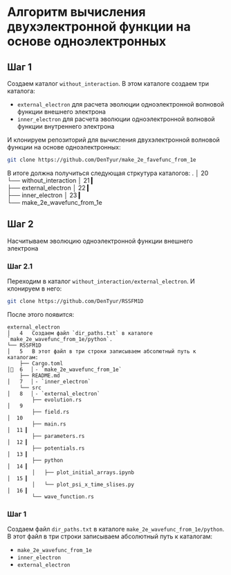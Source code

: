# Алгоритм вычисления двухэлектронной функции на основе одноэлектронных

## Шаг 1

Создаем каталог `without_interaction`. В этом каталоге создаем три каталога:
- `external_electron` для расчета эволюции одноэлектронной волновой функции внешнего электрона
- `inner_electron` для расчета эволюции одноэлектронной волновой функции внутреннего электрона

И клонируем репозиторий для вычисления двухэлектронной волновой функции на 
основе одноэлектронных:

```bash
git clone https://github.com/DenTyur/make_2e_favefunc_from_1e
```

В итоге должна получиться следующая стркутура каталогов:
.                                                                                              │  20                                                                                          
└── without_interaction                                                                        │  21 ▎                                                                                        
    ├── external_electron                                                                      │  22 ▎                                                                                        
    ├── inner_electron                                                                         │  23 ▎                                                                                        
    └── make_2e_wavefunc_from_1e   

## Шаг 2

Насчитываем эволюцию одноэлектронной функции внешнего электрона

### Шаг 2.1

Переходим в каталог `without_interaction/external_electron`. И клонируем в него:
```bash
git clone https://github.com/DenTyur/RSSFM1D
```
После этого появится:

```
external_electron                                                                                              │   4   Создаем файл `dir_paths.txt` в каталоге `make_2e_wavefunc_from_1e/python`.             
└── RSSFM1D                                                                                    │   5   В этот файл в три строки записываем абсолютный путь к каталогам:                       
    ├── Cargo.toml                                                                             │  6   ▏- `make_2e_wavefunc_from_1e`                                                          
    ├── README.md                                                                              │   7   ▏- `inner_electron`                                                                    
    └── src                                                                                    │   8   ▏- `external_electron`                                                                 
        ├── evolution.rs                                                                       │   9                                                                                          
        ├── field.rs                                                                           │  10                                                                                          
        ├── main.rs                                                                            │  11 ▎                                                                                        
        ├── parameters.rs                                                                      │  12 ▎                                                                                        
        ├── potentials.rs                                                                      │  13 ▎                                                                                        
        ├── python                                                                             │  14 ▎                                                                                        
        │   ├── plot_initial_arrays.ipynb                                                      │  15 ▎                                                                                        
        │   └── plot_psi_x_time_slises.py                                                      │  16 ▎                                                                                        
        └── wave_function.rs       
```

### Шаг 1

Создаем файл `dir_paths.txt` в каталоге `make_2e_wavefunc_from_1e/python`.
В этот файл в три строки записываем абсолютный путь к каталогам:
 - `make_2e_wavefunc_from_1e`
 - `inner_electron`
 - `external_electron`

























